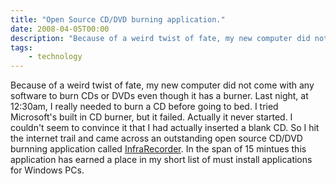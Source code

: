 ```yaml
---
title: "Open Source CD/DVD burning application."
date: 2008-04-05T00:00
description: "Because of a weird twist of fate, my new computer did not come with any..."
tags: 
    - technology
---
```


Because of a weird twist of fate, my new computer did not come with any software to burn CDs or DVDs even though it has a burner. Last night, at 12:30am, I really needed to burn a CD before going to bed. I tried Microsoft's built in CD burner, but it failed. Actually it never started. I couldn't seem to convince it that I had actually inserted a blank CD. So I hit the internet trail and came across an outstanding open source CD/DVD burnning application called [InfraRecorder](http://infrarecorder.sourceforge.net/). In the span of 15 mintues this application has earned a place in my short list of must install applications for Windows PCs.
